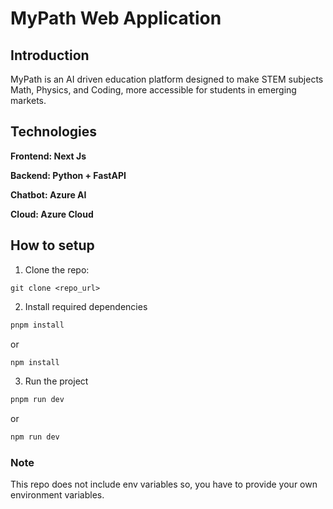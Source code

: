 # MyPath Web Application

## Introduction

MyPath is an AI driven education platform designed to make STEM subjects Math, Physics, and Coding, more accessible for students in emerging markets.

## Technologies

**Frontend: Next Js**

**Backend: Python + FastAPI**

**Chatbot: Azure AI**

**Cloud: Azure Cloud**

## How to setup

1. Clone the repo:

```git
git clone <repo_url>
```

2. Install required dependencies

```bash
pnpm install
```

or

```bash
npm install
```

3. Run the project

```bash
pnpm run dev
```

or

```bash
npm run dev
```

### Note

This repo does not include env variables so, you have to provide your own environment variables.
